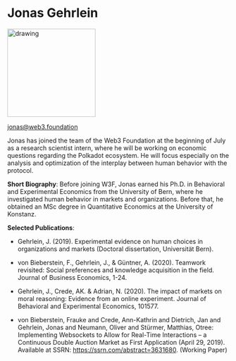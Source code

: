 # Jonas Gehrlein

<img src="https://i.imgur.com/jbZJR52.jpg" alt="drawing" style="width:200px;"/>

jonas@web3.foundation

Jonas has joined the team of the Web3 Foundation at the beginning of July as a research scientist intern, where he will be working on economic questions regarding the Polkadot ecosystem. He will focus especially on the analysis and optimization of the interplay between human behavior with the protocol.

**Short Biography**:  Before joining W3F, Jonas earned his Ph.D. in Behavioral and Experimental Economics from the University of Bern, where he investigated human behavior in markets and organizations. Before that, he obtained an MSc degree in Quantitative Economics at the University of Konstanz.

**Selected Publications**:

* Gehrlein, J. (2019). Experimental evidence on human choices in organizations and markets (Doctoral dissertation, Universität Bern).

* von Bieberstein, F., Gehrlein, J., & Güntner, A. (2020). Teamwork revisited: Social preferences and knowledge acquisition in the field. Journal of Business Economics, 1-24.

* Gehrlein, J., Crede, AK. & Adrian, N. (2020). The impact of markets on moral reasoning: Evidence from an online experiment. Journal of Behavioral and Experimental Economics, 101577.

* von Bieberstein, Frauke and Crede, Ann-Kathrin and Dietrich, Jan and Gehrlein, Jonas and Neumann, Oliver and Stürmer, Matthias, Otree: Implementing Websockets to Allow for Real-Time Interactions – a Continuous Double Auction Market as First Application (April 29, 2019). Available at SSRN: https://ssrn.com/abstract=3631680. (Working Paper)

